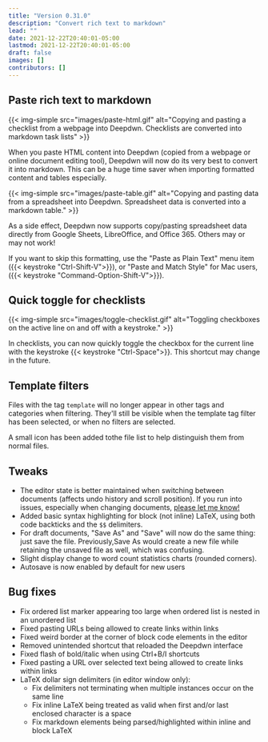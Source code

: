 ```yaml
---
title: "Version 0.31.0"
description: "Convert rich text to markdown"
lead: ""
date: 2021-12-22T20:40:01-05:00
lastmod: 2021-12-22T20:40:01-05:00
draft: false
images: []
contributors: []
---
```


## Paste rich text to markdown

{{< img-simple src="images/paste-html.gif" alt="Copying and pasting a checklist from a webpage into Deepdwn. Checklists are converted into markdown task lists" >}}

When you paste HTML content into Deepdwn (copied from a webpage or online document editing tool), Deepdwn will now do its very best to convert it into markdown. This can be a huge time saver when importing formatted content and tables especially.

{{< img-simple src="images/paste-table.gif" alt="Copying and pasting data from a spreadsheet into Deepdwn. Spreadsheet data is converted into a markdown table." >}}

As a side effect, Deepdwn now supports copy/pasting spreadsheet data directly from Google Sheets, LibreOffice, and Office 365. Others may or may not work!

If you want to skip this formatting, use the "Paste as Plain Text" menu item ({{< keystroke "Ctrl-Shift-V">}}), or "Paste and Match Style" for Mac users, ({{< keystroke "Command-Option-Shift-V">}}).

## Quick toggle for checklists

{{< img-simple src="images/toggle-checklist.gif" alt="Toggling checkboxes on the active line on and off with a keystroke." >}}

In checklists, you can now quickly toggle the checkbox for the current line with the keystroke {{< keystroke "Ctrl-Space">}}. This shortcut may change in the future.

## Template filters

Files with the tag `template` will no longer appear in other tags and categories when filtering. They'll still be visible when the template tag filter has been selected, or when no filters are selected.

A small icon has been added tothe file list to help distinguish them from normal files.

## Tweaks

* The editor state is better maintained when switching between documents (affects undo history  and scroll position). If you run into issues, especially when changing documents, [please let me know!](https://itch.io/board/1147311/support)
* Added basic syntax highlighting for block (not inline) LaTeX, using both code backticks and the `$$` delimiters.
* For draft documents, "Save As" and "Save" will now do the same thing: just save the file. Previously,Save As would create a new file while retaining the unsaved file as well, which was confusing.
* Slight display change to word count statistics charts (rounded corners).
* Autosave is now enabled by default for new users

## Bug fixes

* Fix ordered list marker appearing too large when ordered list is nested in an unordered list
* Fixed pasting URLs being allowed to create links within links
* Fixed weird border at the corner of block code elements in the editor
* Removed unintended shortcut that reloaded the Deepdwn interface
* Fixed flash of bold/italic when using Ctrl+B/I shortcuts
* Fixed pasting a URL over selected text being allowed to create links within links
* LaTeX dollar sign delimiters (in editor window only):
  * Fix delimiters not terminating when multiple instances occur on the same line
  * Fix inline LaTeX being treated as valid when first and/or last enclosed character is a space
  * Fix markdown elements being parsed/highlighted within inline and block LaTeX